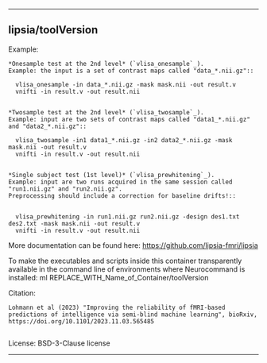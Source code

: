 
----------------------------------
## lipsia/toolVersion ##


Example:
```
*Onesample test at the 2nd level* (`vlisa_onesample`_). 
Example: the input is a set of contrast maps called "data_*.nii.gz"::

  vlisa_onesample -in data_*.nii.gz -mask mask.nii -out result.v
  vnifti -in result.v -out result.nii


*Twosample test at the 2nd level* (`vlisa_twosample`_). 
Example: input are two sets of contrast maps called "data1_*.nii.gz" and "data2_*.nii.gz"::

  vlisa_twosample -in1 data1_*.nii.gz -in2 data2_*.nii.gz -mask mask.nii -out result.v
  vnifti -in result.v -out result.nii


*Single subject test (1st level)* (`vlisa_prewhitening`_). 
Example: input are two runs acquired in the same session called "run1.nii.gz" and "run2.nii.gz".
Preprocessing should include a correction for baseline drifts!::


  vlisa_prewhitening -in run1.nii.gz run2.nii.gz -design des1.txt des2.txt -mask mask.nii -out result.v 
  vnifti -in result.v -out result.nii
```

More documentation can be found here:  https://github.com/lipsia-fmri/lipsia

To make the executables and scripts inside this container transparently available in the command line of environments where Neurocommand is installed: ml REPLACE_WITH_Name_of_Container/toolVersion

Citation:
```
Lohmann et al (2023) "Improving the reliability of fMRI-based predictions of intelligence via semi-blind machine learning", bioRxiv, https://doi.org/10.1101/2023.11.03.565485


```

License: BSD-3-Clause license 


----------------------------------
